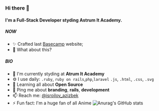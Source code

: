 ### Hi there 👋

#### I'm a Full-Stack Developer styding Astrum It Academy.

##### NOW

- ✨ Crafted last [Basecamp](http://azizcamp.herokuapp.com/) website;
- 🍑 What about this?

##### BIO

- 🏢 I'm currently styding at **Atrum It Academy**
- ⚙️ I use daily: `.ruby`, `ruby on rails`,`php`,`laravel` `.js`, `.html`, `.css`, `.svg`
- 🌱 Learning all about **Open Source**
- 💬 Ping me about **branding**, **rails**, **development**
- 📫 Reach me: [@isroilov_azizbek](https://t.me/isroilov_azizbek)
- ⚡️ Fun fact: I'm a huge fan of all Anime
![Anurag's GitHub stats](https://github-readme-stats.vercel.app/api?username=azizdevfull&show_icons=true&theme=radical)
